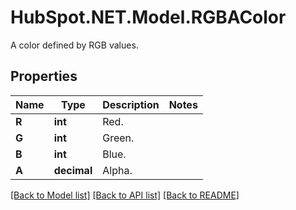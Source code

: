 # HubSpot.NET.Model.RGBAColor
A color defined by RGB values.

## Properties

Name | Type | Description | Notes
------------ | ------------- | ------------- | -------------
**R** | **int** | Red. | 
**G** | **int** | Green. | 
**B** | **int** | Blue. | 
**A** | **decimal** | Alpha. | 

[[Back to Model list]](../README.md#documentation-for-models) [[Back to API list]](../README.md#documentation-for-api-endpoints) [[Back to README]](../README.md)

